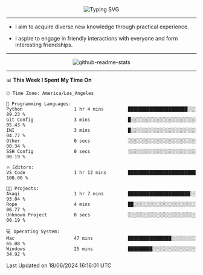 <p align="center">
  <img src="https://readme-typing-svg.demolab.com?font=Fira+Code&weight=500&size=32&duration=2500&pause=1600&center=true&vCenter=true&random=false&width=1024&height=64&lines=Hi+there+%F0%9F%91%8B;I'm+delighted+you+could+make+it+here+%F0%9F%8E%89;I'm+Harry%2C+a+college+student+still+finding+my+way" alt="Typing SVG" />
</p>


---


- I aim to acquire diverse new knowledge through practical experience.

- I aspire to engage in friendly interactions with everyone and form interesting friendships.


---


<p align="center">
  <img src="https://github-readme-stats.vercel.app/api?username=Harry-Jing&show_icons=true" alt="github-readme-stats"/>
</p>


---

<!--START_SECTION:waka-->
📊 **This Week I Spent My Time On** 

```text
🕑︎ Time Zone: America/Los_Angeles

💬 Programming Languages: 
Python                   1 hr 4 mins         ██████████████████████░░░   89.23 % 
Git Config               3 mins              █░░░░░░░░░░░░░░░░░░░░░░░░   05.43 % 
INI                      3 mins              █░░░░░░░░░░░░░░░░░░░░░░░░   04.77 % 
Other                    0 secs              ░░░░░░░░░░░░░░░░░░░░░░░░░   00.34 % 
SSH Config               0 secs              ░░░░░░░░░░░░░░░░░░░░░░░░░   00.19 % 

🔥 Editors: 
VS Code                  1 hr 12 mins        █████████████████████████   100.00 % 

🐱‍💻 Projects: 
Akagi                    1 hr 7 mins         ███████████████████████░░   93.04 % 
Rope                     4 mins              ██░░░░░░░░░░░░░░░░░░░░░░░   06.77 % 
Unknown Project          0 secs              ░░░░░░░░░░░░░░░░░░░░░░░░░   00.19 % 

💻 Operating System: 
Mac                      47 mins             ████████████████░░░░░░░░░   65.08 % 
Windows                  25 mins             █████████░░░░░░░░░░░░░░░░   34.92 % 
```


 Last Updated on 18/06/2024 16:16:01 UTC
<!--END_SECTION:waka-->
